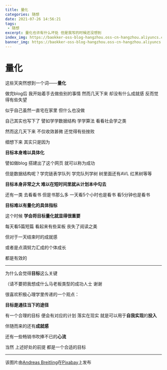 ```yaml
---
title: 量化
categories: 随想
date: 2021-07-26 14:56:21
tags:
 - 随想
excerpt: 量化也许有什么坏处 但是我写的时候还没想到
index_img: https://baokker-oss-blog-hangzhou.oss-cn-hangzhou.aliyuncs.com/cdn_for_blog/blog_imgs/tiger-2535888_1920.jpg
banner_img: https://baokker-oss-blog-hangzhou.oss-cn-hangzhou.aliyuncs.com/cdn_for_blog/blog_imgs/tiger-2535888_1920.jpg
---
```


# 量化

这些天突然想到一个词——**量化**

做完blog后 我开始着手去做些别的事情 然而几天下来 却没有什么成就感 反而觉得有些失望 

似乎自己虽然一直宅在家里 但什么也没做

自己其实也写下了 譬如学学数据结构 学学算法 看看社会学之类

然而这几天下来 不仅收效甚微 还觉得有些挫败

细想下来 其实只是因为

**目标本身难以具体化**

譬如做blog 搭建出了这个网页 就可以称为成功

但是数据结构呢？学完链表学队列 学完队列学树 树里面还有AVL 红黑树等等

**目标本身非常之大 难以在短时间里就从计划本中勾去**

还有一类 去看看书 但是书那么多 一天看5个小时也是看书 看5分钟也是看书

**目标难以有量化的具体指标**

这个时候 **学会将目标量化就显得很重要**

每天看5篇短篇 看起来有些呆板 丧失了阅读之美

但对于一天结束时的成就感

或者是点滴努力汇成的个体成长

都是有效的



---



为什么会觉得**目标**这么关键

（请不要把我想成什么马老板类型的成功人士 谢谢

很喜欢积极心理学里传递的一个观点：

**目标是通往当下的途径**

有一个合理的目标 便会有对应的计划 落实在现实 就是可以用于**自我实现**的**投入**

伴随而来的还有**成就感**

还有一些畅销书吹捧不已的**心流**

当然 上述好处的前提 都是一个合适的目标

---

该图片由<a href="https://pixabay.com/zh/users/andibreit-2748383/?utm_source=link-attribution&amp;utm_medium=referral&amp;utm_campaign=image&amp;utm_content=2535888">Andreas Breitling</a>在<a href="https://pixabay.com/zh/?utm_source=link-attribution&amp;utm_medium=referral&amp;utm_campaign=image&amp;utm_content=2535888">Pixabay</a>上发布